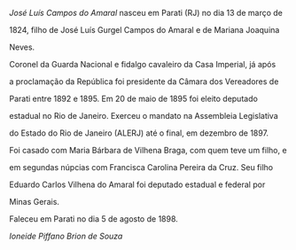 

*José Luís Campos do Amaral* nasceu em Parati (RJ) no dia 13 de março de

1824, filho de José Luís Gurgel Campos do Amaral e de Mariana Joaquina

Neves.



Coronel da Guarda Nacional e fidalgo cavaleiro da Casa Imperial, já após

a proclamação da República foi presidente da Câmara dos Vereadores de

Parati entre 1892 e 1895. Em 20 de maio de 1895 foi eleito deputado

estadual no Rio de Janeiro. Exerceu o mandato na Assembleia Legislativa

do Estado do Rio de Janeiro (ALERJ) até o final, em dezembro de 1897.



Foi casado com Maria Bárbara de Vilhena Braga, com quem teve um filho, e

em segundas núpcias com Francisca Carolina Pereira da Cruz. Seu filho

Eduardo Carlos Vilhena do Amaral foi deputado estadual e federal por

Minas Gerais.



Faleceu em Parati no dia 5 de agosto de 1898.



*Ioneide Piffano Brion de Souza*



